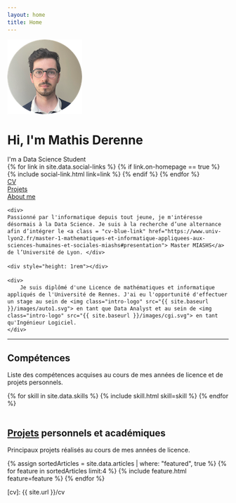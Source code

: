 ```yaml
---
layout: home
title: Home
---
```


<div id="intro-wrapper" class="l-text">
	<div id="intro-title-wrapper">
		<div id="intro-image-wrapper">
			<img id="intro-image" src="/images/portrait.png"></div>
		<div id="intro-title-text-wrapper">
			<h1 id="intro-title">Hi, I'm Mathis Derenne</h1>
			<div id="intro-subtitle">I'm a Data Science Student</div>
			<div id="intro-title-socials">
				{% for link in site.data.social-links %}
					{% if link.on-homepage == true %}
						{% include social-link.html link=link %}
					{% endif %}
				{% endfor %}
			</div>
		</div>
	</div>
	<!-- <hr class="l-middle home-hr"> -->
	<div id="everything-else" class="l-middle">
		<a href="{{ site.url }}/cv"><div><i class="fa fa-portrait icon icon-right-space"></i>CV</div></a>
		<a href="{{ site.url }}/projects"><div><i class="fa fa-shapes icon icon-right-space"></i>Projets</div></a>
		<a href="{{ site.url }}/about-me"><div><i class="fa fa-user icon icon-right-space"></i>About me</div></a>
	</div>

	<div>
	Passionné par l'informatique depuis tout jeune, je m'intéresse désormais à la Data Science. Je suis à la recherche d’une alternance afin d’intégrer le <a class = "cv-blue-link" href="https://www.univ-lyon2.fr/master-1-mathematiques-et-informatique-appliquees-aux-sciences-humaines-et-sociales-miashs#presentation"> Master MIASHS</a> de l’Université de Lyon. </div>
	
	<div style="height: 1rem"></div>
	
	<div>
		Je suis diplômé d'une Licence de mathématiques et informatique appliqués de l'Université de Rennes. J'ai eu l'opportunité d'effectuer un stage au sein de <img class="intro-logo" src="{{ site.baseurl }}/images/auto1.svg"> en tant que Data Analyst et au sein de <img class="intro-logo" src="{{ site.baseurl }}/images/cgi.svg"> en tant qu'Ingénieur Logiciel.
	</div>
</div>

<hr class="l-middle home-hr">

<h2 class="feature-title">Compétences</h2>

<p class="feature-text">
	Liste des compétences acquises au cours de mes années de licence et de projets personnels.
</p>

<div class="cover-wrapper cover-wrapper-3-col l-page">
	{% for skill in site.data.skills %}
		{% include skill.html skill=skill %}
	{% endfor %}
</div>

<br>

<h2 class="feature-title"><a href="/projects">Projets</a> personnels et académiques</h2>

<p class="feature-text">
	Principaux projets réalisés au cours de mes années de licence.
</p>

<div class="cover-wrapper cover-wrapper-2-col l-middle">
    {% assign sortedArticles = site.data.articles | where: "featured", true %}
    {% for feature in sortedArticles limit:4 %}
        {% include feature.html feature=feature %}
    {% endfor %}
</div>

[cv]: {{ site.url }}/cv